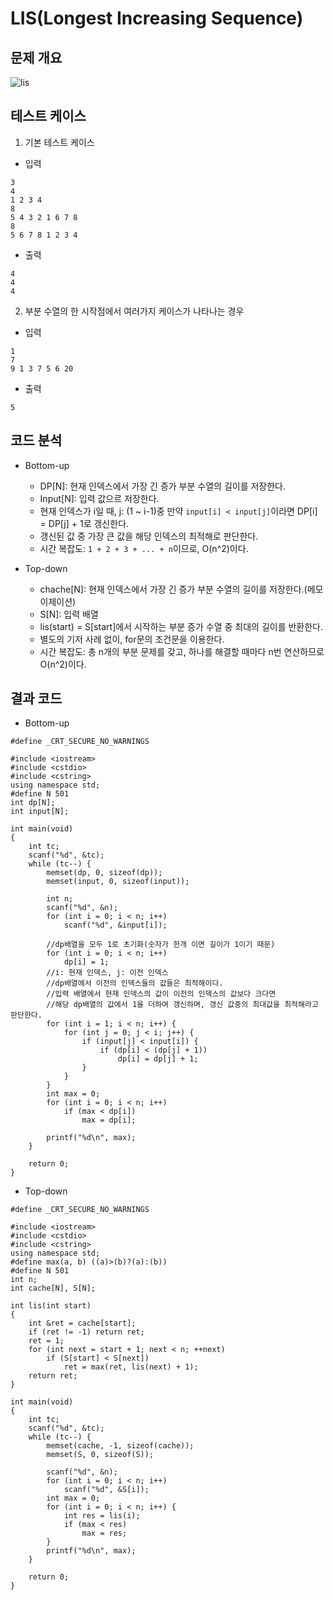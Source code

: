 # LIS(Longest Increasing Sequence)

## 문제 개요

![lis](https://user-images.githubusercontent.com/34755287/42437607-91671ad2-8398-11e8-9a22-5f6302fac5c1.JPG)

## 테스트 케이스
1. 기본 테스트 케이스
- 입력
```
3
4
1 2 3 4
8
5 4 3 2 1 6 7 8 
8
5 6 7 8 1 2 3 4
```
- 출력
```
4
4
4
```

2. 부분 수열의 한 시작점에서 여러가지 케이스가 나타나는 경우
- 입력
```
1
7
9 1 3 7 5 6 20
```
- 출력
```
5
```

## 코드 분석
- Bottom-up
  - DP[N]: 현재 인덱스에서 가장 긴 증가 부분 수열의 길이를 저장한다.
  - Input[N]: 입력 값으르 저장한다.
  - 현재 인덱스가 i일 때, j: (1 ~ i-1)중 만약 ```input[i] < input[j]```이라면 DP[i] = DP[j] + 1로 갱신한다.
  - 갱신된 값 중 가장 큰 값을 해당 인덱스의 최적해로 판단한다.
  - 시간 복잡도: ```1 + 2 + 3 + ... + n```이므로, O(n^2)이다.

- Top-down
	- chache[N]: 현재 인덱스에서 가장 긴 증가 부분 수열의 길이를 저장한다.(메모이제이션)
	- S[N]: 입력 배열
	- lis(start) = S[start]에서 시작하는 부분 증가 수열 중 최대의 길이를 반환한다.
	- 별도의 기저 사례 없이, for문의 조건문을 이용한다.
	- 시간 복잡도: 총 n개의 부분 문제를 갖고, 하나를 해결할 때마다 n번 연산하므로 O(n^2)이다.

## 결과 코드
- Bottom-up
```
#define _CRT_SECURE_NO_WARNINGS

#include <iostream>
#include <cstdio>
#include <cstring>
using namespace std;
#define N 501
int dp[N];
int input[N];

int main(void)
{
	int tc;
	scanf("%d", &tc);
	while (tc--) {
		memset(dp, 0, sizeof(dp));
		memset(input, 0, sizeof(input));

		int n;
		scanf("%d", &n);
		for (int i = 0; i < n; i++)
			scanf("%d", &input[i]);

		//dp배열을 모두 1로 초기화(숫자가 한개 이면 길이가 1이기 때문)
		for (int i = 0; i < n; i++)
			dp[i] = 1;
		//i: 현재 인덱스, j: 이전 인덱스
		//dp배열에서 이전의 인덱스들의 값들은 최적해이다.
		//입력 배열에서 현재 인덱스의 값이 이전의 인덱스의 값보다 크다면
		//해당 dp배열의 값에서 1을 더하여 갱신하며, 갱신 값중의 최대값을 최적해라고 판단한다.
		for (int i = 1; i < n; i++) {
			for (int j = 0; j < i; j++) {
				if (input[j] < input[i]) {
					if (dp[i] < (dp[j] + 1))
						dp[i] = dp[j] + 1;
				}
			}
		}
		int max = 0;
		for (int i = 0; i < n; i++)
			if (max < dp[i])
				max = dp[i];

		printf("%d\n", max);
	}

	return 0;
}
```

- Top-down
```
#define _CRT_SECURE_NO_WARNINGS

#include <iostream>
#include <cstdio>
#include <cstring>
using namespace std;
#define max(a, b) ((a)>(b)?(a):(b))
#define N 501
int n;
int cache[N], S[N];

int lis(int start)
{
	int &ret = cache[start];
	if (ret != -1) return ret;
	ret = 1;
	for (int next = start + 1; next < n; ++next)
		if (S[start] < S[next])
			ret = max(ret, lis(next) + 1);
	return ret;
}

int main(void)
{
	int tc;
	scanf("%d", &tc);
	while (tc--) {
		memset(cache, -1, sizeof(cache));
		memset(S, 0, sizeof(S));

		scanf("%d", &n);
		for (int i = 0; i < n; i++)
			scanf("%d", &S[i]);
		int max = 0;
		for (int i = 0; i < n; i++) {
			int res = lis(i);
			if (max < res)
				max = res;
		}
		printf("%d\n", max);
	}

	return 0;
}
```
